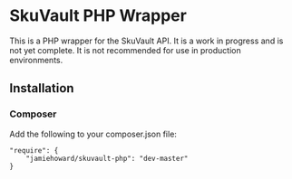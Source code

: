 # SkuVault PHP Wrapper
This is a PHP wrapper for the SkuVault API. It is a work in progress and is not yet complete. It is not recommended for use in production environments.

## Installation
### Composer
Add the following to your composer.json file:
```
"require": {
    "jamiehoward/skuvault-php": "dev-master"
}
```
